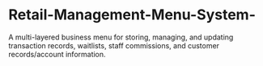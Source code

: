 # Retail-Management-Menu-System-
A multi-layered business menu for storing, managing, and updating transaction records, waitlists, staff commissions, and customer records/account information.
